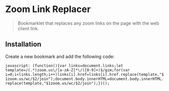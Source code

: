 # Zoom Link Replacer
> Bookmarklet that replaces any zoom links on the page with the web client link.

## Installation
Create a new bookmark and add the following code:

`javascript: (function(){var links=document.links;let template=/(.*)zoom.us\/[a-zA-Z]*\/([0-9]+)$/gim;for(var i=0;i<links.length;i++)links[i].href=links[i].href.replace(template,"$1zoom.us/wc/$2/join");document.body.innerHTML=document.body.innerHTML.replace(template,"$1zoom.us/wc/$2/join");})();` 
